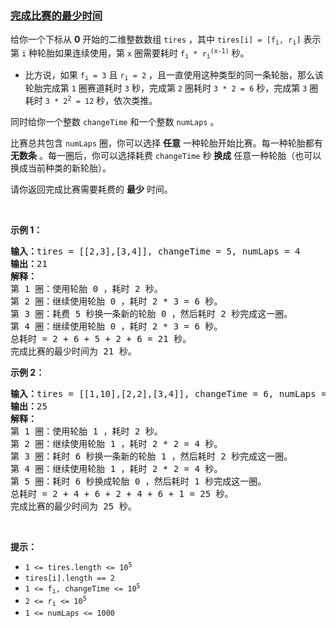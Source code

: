 ### [完成比赛的最少时间](https://leetcode-cn.com/problems/minimum-time-to-finish-the-race)

<p>给你一个下标从 <strong>0</strong>&nbsp;开始的二维整数数组&nbsp;<code>tires</code>&nbsp;，其中&nbsp;<code>tires[i] = [f<sub>i</sub>, r<sub>i</sub>]</code>&nbsp;表示第&nbsp;<code>i</code>&nbsp;种轮胎如果连续使用，第&nbsp;<code>x</code>&nbsp;圈需要耗时&nbsp;<code>f<sub>i</sub> * r<sub>i</sub><sup>(x-1)</sup></code>&nbsp;秒。</p>

<ul>
	<li>比方说，如果&nbsp;<code>f<sub>i</sub> = 3</code>&nbsp;且&nbsp;<code>r<sub>i</sub> = 2</code>&nbsp;，且一直使用这种类型的同一条轮胎，那么该轮胎完成第&nbsp;<code>1</code>&nbsp;圈赛道耗时 <code>3</code>&nbsp;秒，完成第 <code>2</code>&nbsp;圈耗时&nbsp;<code>3 * 2 = 6</code>&nbsp;秒，完成第 <code>3</code>&nbsp;圈耗时&nbsp;<code>3 * 2<sup>2</sup> = 12</code>&nbsp;秒，依次类推。</li>
</ul>

<p>同时给你一个整数&nbsp;<code>changeTime</code>&nbsp;和一个整数&nbsp;<code>numLaps</code>&nbsp;。</p>

<p>比赛总共包含&nbsp;<code>numLaps</code>&nbsp;圈，你可以选择 <strong>任意</strong>&nbsp;一种轮胎开始比赛。每一种轮胎都有 <strong>无数条</strong>&nbsp;。每一圈后，你可以选择耗费 <code>changeTime</code>&nbsp;秒 <strong>换成</strong>&nbsp;任意一种轮胎（也可以换成当前种类的新轮胎）。</p>

<p>请你返回完成比赛需要耗费的 <strong>最少</strong>&nbsp;时间。</p>

<p>&nbsp;</p>

<p><strong>示例 1：</strong></p>

<pre><b>输入：</b>tires = [[2,3],[3,4]], changeTime = 5, numLaps = 4
<b>输出：</b>21
<b>解释：</b>
第 1 圈：使用轮胎 0 ，耗时 2 秒。
第 2 圈：继续使用轮胎 0 ，耗时 2 * 3 = 6 秒。
第 3 圈：耗费 5 秒换一条新的轮胎 0 ，然后耗时 2 秒完成这一圈。
第 4 圈：继续使用轮胎 0 ，耗时 2 * 3 = 6 秒。
总耗时 = 2 + 6 + 5 + 2 + 6 = 21 秒。
完成比赛的最少时间为 21 秒。
</pre>

<p><strong>示例 2：</strong></p>

<pre><b>输入：</b>tires = [[1,10],[2,2],[3,4]], changeTime = 6, numLaps = 5
<b>输出：</b>25
<b>解释：</b>
第 1 圈：使用轮胎 1 ，耗时 2 秒。
第 2 圈：继续使用轮胎 1 ，耗时 2 * 2 = 4 秒。
第 3 圈：耗时 6 秒换一条新的轮胎 1 ，然后耗时 2 秒完成这一圈。
第 4 圈：继续使用轮胎 1 ，耗时 2 * 2 = 4 秒。
第 5 圈：耗时 6 秒换成轮胎 0 ，然后耗时 1 秒完成这一圈。
总耗时 = 2 + 4 + 6 + 2 + 4 + 6 + 1 = 25 秒。
完成比赛的最少时间为 25 秒。
</pre>

<p>&nbsp;</p>

<p><strong>提示：</strong></p>

<ul>
	<li><code>1 &lt;= tires.length &lt;= 10<sup>5</sup></code></li>
	<li><code>tires[i].length == 2</code></li>
	<li><code>1 &lt;= f<sub>i</sub>, changeTime &lt;= 10<sup>5</sup></code></li>
	<li><code>2 &lt;= r<sub>i</sub> &lt;= 10<sup>5</sup></code></li>
	<li><code>1 &lt;= numLaps &lt;= 1000</code></li>
</ul>
